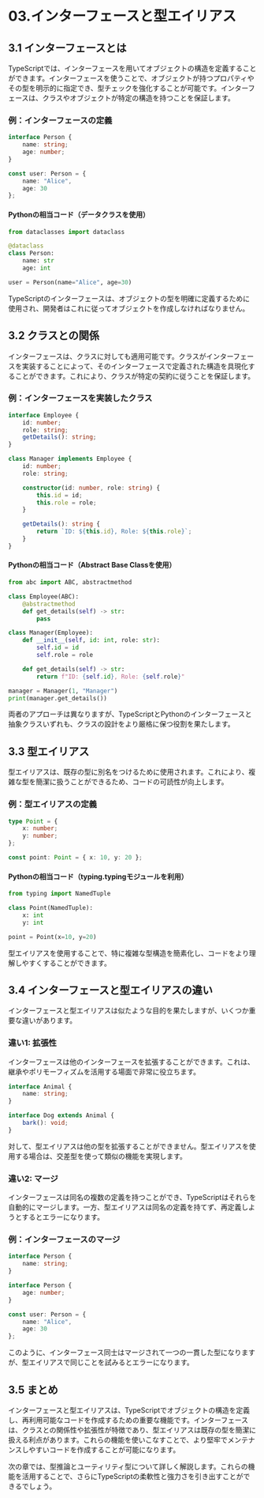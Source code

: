 # 03.インターフェースと型エイリアス

## 3.1 インターフェースとは

TypeScriptでは、インターフェースを用いてオブジェクトの構造を定義することができます。インターフェースを使うことで、オブジェクトが持つプロパティやその型を明示的に指定でき、型チェックを強化することが可能です。インターフェースは、クラスやオブジェクトが特定の構造を持つことを保証します。

### 例：インターフェースの定義

```typescript
interface Person {
    name: string;
    age: number;
}

const user: Person = {
    name: "Alice",
    age: 30
};
```

#### Pythonの相当コード（データクラスを使用）

```python
from dataclasses import dataclass

@dataclass
class Person:
    name: str
    age: int

user = Person(name="Alice", age=30)
```

TypeScriptのインターフェースは、オブジェクトの型を明確に定義するために使用され、開発者はこれに従ってオブジェクトを作成しなければなりません。

## 3.2 クラスとの関係

インターフェースは、クラスに対しても適用可能です。クラスがインターフェースを実装することによって、そのインターフェースで定義された構造を具現化することができます。これにより、クラスが特定の契約に従うことを保証します。

### 例：インターフェースを実装したクラス

```typescript
interface Employee {
    id: number;
    role: string;
    getDetails(): string;
}

class Manager implements Employee {
    id: number;
    role: string;

    constructor(id: number, role: string) {
        this.id = id;
        this.role = role;
    }

    getDetails(): string {
        return `ID: ${this.id}, Role: ${this.role}`;
    }
}
```

#### Pythonの相当コード（Abstract Base Classを使用）

```python
from abc import ABC, abstractmethod

class Employee(ABC):
    @abstractmethod
    def get_details(self) -> str:
        pass

class Manager(Employee):
    def __init__(self, id: int, role: str):
        self.id = id
        self.role = role

    def get_details(self) -> str:
        return f"ID: {self.id}, Role: {self.role}"

manager = Manager(1, "Manager")
print(manager.get_details())
```

両者のアプローチは異なりますが、TypeScriptとPythonのインターフェースと抽象クラスいずれも、クラスの設計をより厳格に保つ役割を果たします。

## 3.3 型エイリアス

型エイリアスは、既存の型に別名をつけるために使用されます。これにより、複雑な型を簡潔に扱うことができるため、コードの可読性が向上します。

### 例：型エイリアスの定義

```typescript
type Point = {
    x: number;
    y: number;
};

const point: Point = { x: 10, y: 20 };
```

#### Pythonの相当コード（typing.typingモジュールを利用）

```python
from typing import NamedTuple

class Point(NamedTuple):
    x: int
    y: int

point = Point(x=10, y=20)
```

型エイリアスを使用することで、特に複雑な型構造を簡素化し、コードをより理解しやすくすることができます。

## 3.4 インターフェースと型エイリアスの違い

インターフェースと型エイリアスは似たような目的を果たしますが、いくつか重要な違いがあります。

### 違い1: 拡張性

インターフェースは他のインターフェースを拡張することができます。これは、継承やポリモーフィズムを活用する場面で非常に役立ちます。

```typescript
interface Animal {
    name: string;
}

interface Dog extends Animal {
    bark(): void;
}
```

対して、型エイリアスは他の型を拡張することができません。型エイリアスを使用する場合は、交差型を使って類似の機能を実現します。

### 違い2: マージ

インターフェースは同名の複数の定義を持つことができ、TypeScriptはそれらを自動的にマージします。一方、型エイリアスは同名の定義を持てず、再定義しようとするとエラーになります。

### 例：インターフェースのマージ

```typescript
interface Person {
    name: string;
}

interface Person {
    age: number;
}

const user: Person = {
    name: "Alice",
    age: 30
};
```

このように、インターフェース同士はマージされて一つの一貫した型になりますが、型エイリアスで同じことを試みるとエラーになります。

## 3.5 まとめ

インターフェースと型エイリアスは、TypeScriptでオブジェクトの構造を定義し、再利用可能なコードを作成するための重要な機能です。インターフェースは、クラスとの関係性や拡張性が特徴であり、型エイリアスは既存の型を簡潔に扱える利点があります。これらの機能を使いこなすことで、より堅牢でメンテナンスしやすいコードを作成することが可能になります。

次の章では、型推論とユーティリティ型について詳しく解説します。これらの機能を活用することで、さらにTypeScriptの柔軟性と強力さを引き出すことができるでしょう。

